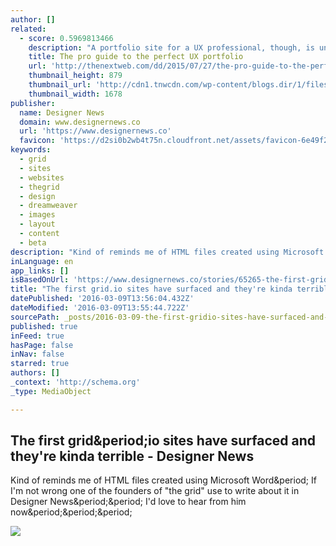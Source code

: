 ```yaml
---
author: []
related:
  - score: 0.5969813466
    description: "A portfolio site for a UX professional, though, is unique because it's both. For UX and UI designers, your website is more than just descriptions of your work - it is your work. In a lot of cases, the site alone may determine whether or not you get hired, so do everything you can to make it perfect."
    title: The pro guide to the perfect UX portfolio
    url: 'http://thenextweb.com/dd/2015/07/27/the-pro-guide-to-the-perfect-ux-portfolio/'
    thumbnail_height: 879
    thumbnail_url: 'http://cdn1.tnwcdn.com/wp-content/blogs.dir/1/files/2015/07/portfolio.jpg'
    thumbnail_width: 1678
publisher:
  name: Designer News
  domain: www.designernews.co
  url: 'https://www.designernews.co'
  favicon: 'https://d2si0b2wb4t75n.cloudfront.net/assets/favicon-6e49f2c17dd9fe068733ab525570a638.ico'
keywords:
  - grid
  - sites
  - websites
  - thegrid
  - design
  - dreamweaver
  - images
  - layout
  - content
  - beta
description: "Kind of reminds me of HTML files created using Microsoft Word. If I'm not wrong one of the founders of \"the grid\" use to write about it in Designer News.. I'd love to hear from him now..."
inLanguage: en
app_links: []
isBasedOnUrl: 'https://www.designernews.co/stories/65265-the-first-gridio-sites-have-surfaced-and-theyre-kinda-terrible'
title: "The first grid.io sites have surfaced and they're kinda terrible - Designer News"
datePublished: '2016-03-09T13:56:04.432Z'
dateModified: '2016-03-09T13:55:44.722Z'
sourcePath: _posts/2016-03-09-the-first-gridio-sites-have-surfaced-and-theyre-kinda-terr.md
published: true
inFeed: true
hasPage: false
inNav: false
starred: true
authors: []
_context: 'http://schema.org'
_type: MediaObject

---
```

<article style=""><h1>The first grid&amp;period;io sites have surfaced and they're kinda terrible - Designer News</h1><p>Kind of reminds me of HTML files created using Microsoft Word&amp;period; If I'm not wrong one of the founders of "the grid" use to write about it in Designer News&amp;period;&amp;period; I'd love to hear from him now&amp;period;&amp;period;&amp;period;</p><img src="http://chrislema.com/wp-content/uploads/2016/01/2016-01-0318-26-02.png" /></article>